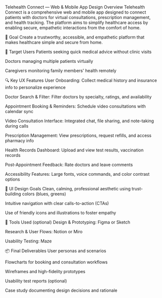 Telehealth Connect — Web & Mobile App Design
Overview
Telehealth Connect is a comprehensive web and mobile app designed to connect patients with doctors for virtual consultations, prescription management, and health tracking. The platform aims to simplify healthcare access by enabling secure, empathetic interactions from the comfort of home.

🎯 Goal
Create a trustworthy, accessible, and empathetic platform that makes healthcare simple and secure from home.

👤 Target Users
Patients seeking quick medical advice without clinic visits

Doctors managing multiple patients virtually

Caregivers monitoring family members' health remotely

🔍 Key UX Features
User Onboarding: Collect medical history and insurance info to personalize experience

Doctor Search & Filter: Filter doctors by specialty, ratings, and availability

Appointment Booking & Reminders: Schedule video consultations with calendar sync

Video Consultation Interface: Integrated chat, file sharing, and note-taking during calls

Prescription Management: View prescriptions, request refills, and access pharmacy info

Health Records Dashboard: Upload and view test results, vaccination records

Post-Appointment Feedback: Rate doctors and leave comments

Accessibility Features: Large fonts, voice commands, and color contrast options

🎨 UI Design Goals
Clean, calming, professional aesthetic using trust-building colors (blues, greens)

Intuitive navigation with clear calls-to-action (CTAs)

Use of friendly icons and illustrations to foster empathy

🧰 Tools Used (optional)
Design & Prototyping: Figma or Sketch

Research & User Flows: Notion or Miro

Usability Testing: Maze

📦 Final Deliverables
User personas and scenarios

Flowcharts for booking and consultation workflows

Wireframes and high-fidelity prototypes

Usability test reports (optional)

Case study documenting design decisions and rationale
